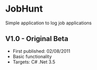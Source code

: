 # JobHunt
Simple application to log job applications

V1.0 - Original Beta
----
- First published: 02/08/2011
- Basic functionality
- Targets: C# .Net 3.5

